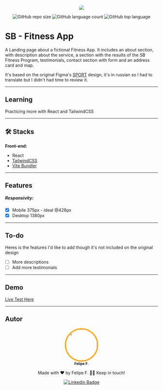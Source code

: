 <div align="center">

 <!-- :uk: [English version](/Readme/README-en.md) / [Pt-BR version](../README.md) -->

 <img src="https://user-images.githubusercontent.com/2619027/183268553-7eb69699-05c6-4d0a-85a9-08dfe2b272b7.png" style="border-top-left-radius: 10px; border-top-right-radius: 10px">
 

  ![GitHub repo size](https://img.shields.io/github/repo-size/felpfsf/sb-fitness-app-lading) ![GitHub language count](https://img.shields.io/github/languages/count/felpfsf/sb-fitness-app-lading) ![GitHub top language](https://img.shields.io/github/languages/top/felpfsf/sb-fitness-app-lading)

</div>

# SB - Fitness App

A Landing page about a fictional Fitness App. It includes an about section, with description about the service, a section with the results of the SB Fitness Program, testimonials, contact section with form and an address card and map.

It's based on the original Figma's [SPORT](https://www.figma.com/file/jJ9O9nSrSkEBmuHkPFDFCY/SPORT-(Community)?node-id=0%3A1) design, it's in russian so I had to translate but I didn't had time to review it.

---

## Learning

Practicing more with React and TailwindCSS

---

## 🛠 Stacks

**Front-end:**

- React
- [TailwindCSS](https://tailwindcss.com/docs/guides/create-react-app)
- [Vite Bundler](https://vitejs.dev/)
  
---

## Features

##### Responsivity:
- [x] Mobile 375px - ideal @428px
- [x] Desktop 1380px

---

## To-do

Heres is the features I'd like to add though it's not included on the original design
- [ ] More descriptions
- [ ] Add more testimonials

---

## Demo

[Live Test Here](http://fitness-app-lading.vercel.app/)

---

## Autor

<div align='center'>

 <img style="border:4px solid orange; border-radius: 100%; padding:1px;" src="https://github.com/felpfsf.png" width="100px;" alt=""/>
 <br />
 <sub><b>Felipe F.</b></sub>

Made with ❤️ by Felipe F. 👋🏽 Keep in touch!

[![Linkedin Badge](https://img.shields.io/badge/-Felipe-blue?style=flat-square&logo=Linkedin&logoColor=white&link=https://www.linkedin.com/in/felipefsf/)](https://www.linkedin.com/in/felipefsf/)

</div>